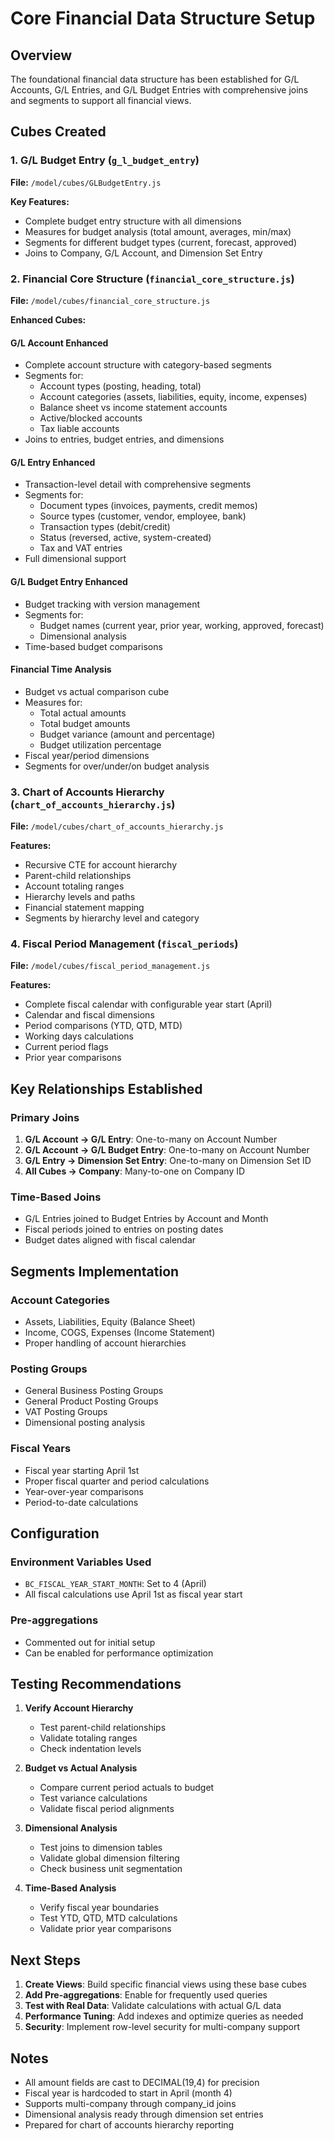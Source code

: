 # Core Financial Data Structure Setup

## Overview
The foundational financial data structure has been established for G/L Accounts, G/L Entries, and G/L Budget Entries with comprehensive joins and segments to support all financial views.

## Cubes Created

### 1. G/L Budget Entry (`g_l_budget_entry`)
**File:** `/model/cubes/GLBudgetEntry.js`

**Key Features:**
- Complete budget entry structure with all dimensions
- Measures for budget analysis (total amount, averages, min/max)
- Segments for different budget types (current, forecast, approved)
- Joins to Company, G/L Account, and Dimension Set Entry

### 2. Financial Core Structure (`financial_core_structure.js`)
**File:** `/model/cubes/financial_core_structure.js`

**Enhanced Cubes:**

#### G/L Account Enhanced
- Complete account structure with category-based segments
- Segments for:
  - Account types (posting, heading, total)
  - Account categories (assets, liabilities, equity, income, expenses)
  - Balance sheet vs income statement accounts
  - Active/blocked accounts
  - Tax liable accounts
- Joins to entries, budget entries, and dimensions

#### G/L Entry Enhanced
- Transaction-level detail with comprehensive segments
- Segments for:
  - Document types (invoices, payments, credit memos)
  - Source types (customer, vendor, employee, bank)
  - Transaction types (debit/credit)
  - Status (reversed, active, system-created)
  - Tax and VAT entries
- Full dimensional support

#### G/L Budget Entry Enhanced
- Budget tracking with version management
- Segments for:
  - Budget names (current year, prior year, working, approved, forecast)
  - Dimensional analysis
- Time-based budget comparisons

#### Financial Time Analysis
- Budget vs actual comparison cube
- Measures for:
  - Total actual amounts
  - Total budget amounts
  - Budget variance (amount and percentage)
  - Budget utilization percentage
- Fiscal year/period dimensions
- Segments for over/under/on budget analysis

### 3. Chart of Accounts Hierarchy (`chart_of_accounts_hierarchy.js`)
**File:** `/model/cubes/chart_of_accounts_hierarchy.js`

**Features:**
- Recursive CTE for account hierarchy
- Parent-child relationships
- Account totaling ranges
- Hierarchy levels and paths
- Financial statement mapping
- Segments by hierarchy level and category

### 4. Fiscal Period Management (`fiscal_periods`)
**File:** `/model/cubes/fiscal_period_management.js`

**Features:**
- Complete fiscal calendar with configurable year start (April)
- Calendar and fiscal dimensions
- Period comparisons (YTD, QTD, MTD)
- Working days calculations
- Current period flags
- Prior year comparisons

## Key Relationships Established

### Primary Joins
1. **G/L Account → G/L Entry**: One-to-many on Account Number
2. **G/L Account → G/L Budget Entry**: One-to-many on Account Number
3. **G/L Entry → Dimension Set Entry**: One-to-many on Dimension Set ID
4. **All Cubes → Company**: Many-to-one on Company ID

### Time-Based Joins
- G/L Entries joined to Budget Entries by Account and Month
- Fiscal periods joined to entries on posting dates
- Budget dates aligned with fiscal calendar

## Segments Implementation

### Account Categories
- Assets, Liabilities, Equity (Balance Sheet)
- Income, COGS, Expenses (Income Statement)
- Proper handling of account hierarchies

### Posting Groups
- General Business Posting Groups
- General Product Posting Groups
- VAT Posting Groups
- Dimensional posting analysis

### Fiscal Years
- Fiscal year starting April 1st
- Proper fiscal quarter and period calculations
- Year-over-year comparisons
- Period-to-date calculations

## Configuration

### Environment Variables Used
- `BC_FISCAL_YEAR_START_MONTH`: Set to 4 (April)
- All fiscal calculations use April 1st as fiscal year start

### Pre-aggregations
- Commented out for initial setup
- Can be enabled for performance optimization

## Testing Recommendations

1. **Verify Account Hierarchy**
   - Test parent-child relationships
   - Validate totaling ranges
   - Check indentation levels

2. **Budget vs Actual Analysis**
   - Compare current period actuals to budget
   - Test variance calculations
   - Validate fiscal period alignments

3. **Dimensional Analysis**
   - Test joins to dimension tables
   - Validate global dimension filtering
   - Check business unit segmentation

4. **Time-Based Analysis**
   - Verify fiscal year boundaries
   - Test YTD, QTD, MTD calculations
   - Validate prior year comparisons

## Next Steps

1. **Create Views**: Build specific financial views using these base cubes
2. **Add Pre-aggregations**: Enable for frequently used queries
3. **Test with Real Data**: Validate calculations with actual G/L data
4. **Performance Tuning**: Add indexes and optimize queries as needed
5. **Security**: Implement row-level security for multi-company support

## Notes

- All amount fields are cast to DECIMAL(19,4) for precision
- Fiscal year is hardcoded to start in April (month 4)
- Supports multi-company through company_id joins
- Dimensional analysis ready through dimension set entries
- Prepared for chart of accounts hierarchy reporting